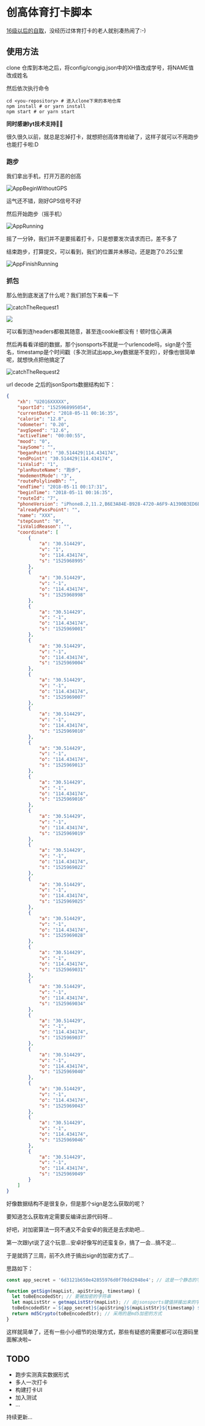 # 创高体育打卡脚本

[16级以后的自取](https://github.com/Letra312/chuanggao-checkIn)，没经历过体育打卡的老人就别凑热闹了:-)

## 使用方法

clone 仓库到本地之后，将config/congig.json中的XH值改成学号，将NAME值改成姓名

然后依次执行命令

```shell
cd <you-repository> # 进入clone下来的本地仓库
npm install # or yarn install
npm start # or yarn start
```

**同时感谢lyt技术支持👏👏**



很久很久以前，就总是忘掉打卡，就想把创高体育给破了，这样子就可以不用跑步也能打卡啦:D

### 跑步

我们拿出手机，打开万恶的创高

![AppBeginWithoutGPS](./images/AppBeginWithoutGPS.PNG)

运气还不错，刚好GPS信号不好

然后开始跑步（摇手机）

![AppRunning](./images/AppRunning.PNG)

摇了一分钟，我们并不是要摇着打卡，只是想要发次请求而已，差不多了

结束跑步，打算提交，可以看到，我们的位置并未移动，还是跑了0.25公里

![AppFinishRunning](./images/AppFinishRunning.PNG)

### 抓包

那么他到底发送了什么呢？我们抓包下来看一下

![catchTheRequest1](./images/catchTheRequest1.png)

![](./images/catchTheRequestHeader.png)

可以看到连headers都极其随意，甚至连cookie都没有！顿时信心满满

然后再看看详细的数据，那个jsonsports不就是一个urlencode吗，sign是个签名，timestamp是个时间戳（多次测试出app_key数据是不变的），好像也很简单呢，就想快点把他搞定了

![catchTheRequest2](./images/catchTheRequest2.png)

url decode 之后的jsonSports数据结构如下：

``` json
{
    "xh": "U2016XXXXX",
    "sportId": "1525968995054",
    "currentDate": "2018-05-11 00:16:35",
    "calorie": "12.8",
    "odometer": "0.20",
    "avgSpeed": "12.6",
    "activeTime": "00:00:55",
    "mood": "0",
    "saySome": "",
    "beganPoint": "30.514429|114.434174",
    "endPoint": "30.514429|114.434174",
    "isValid": "1",
    "planRouteName": "跑步",
    "modementMode": "3",
    "routePolylineBh": "",
    "endTime": "2018-05-11 00:17:31",
    "beginTime": "2018-05-11 00:16:35",
    "routeId": "7",
    "phoneVersion": "iPhone8.2,11.2,B6E3A84E-B928-4720-A6F9-A1390B3ED6BD|3.4.2",
    "alreadyPassPoint": "",
    "name": "XXX",
    "stepCount": "0",
    "isValidReason": "",
    "coordinate": [
        {
            "a": "30.514429",
            "v": "1",
            "o": "114.434174",
            "s": "1525968995"
        },
        {
            "a": "30.514429",
            "v": "-1",
            "o": "114.434174",
            "s": "1525968998"
        },
        {
            "a": "30.514429",
            "v": "-1",
            "o": "114.434174",
            "s": "1525969001"
        },
        {
            "a": "30.514429",
            "v": "-1",
            "o": "114.434174",
            "s": "1525969004"
        },
        {
            "a": "30.514429",
            "v": "-1",
            "o": "114.434174",
            "s": "1525969007"
        },
        {
            "a": "30.514429",
            "v": "-1",
            "o": "114.434174",
            "s": "1525969010"
        },
        {
            "a": "30.514429",
            "v": "-1",
            "o": "114.434174",
            "s": "1525969013"
        },
        {
            "a": "30.514429",
            "v": "-1",
            "o": "114.434174",
            "s": "1525969016"
        },
        {
            "a": "30.514429",
            "v": "-1",
            "o": "114.434174",
            "s": "1525969019"
        },
        {
            "a": "30.514429",
            "v": "-1",
            "o": "114.434174",
            "s": "1525969022"
        },
        {
            "a": "30.514429",
            "v": "-1",
            "o": "114.434174",
            "s": "1525969025"
        },
        {
            "a": "30.514429",
            "v": "-1",
            "o": "114.434174",
            "s": "1525969028"
        },
        {
            "a": "30.514429",
            "v": "-1",
            "o": "114.434174",
            "s": "1525969031"
        },
        {
            "a": "30.514429",
            "v": "-1",
            "o": "114.434174",
            "s": "1525969034"
        },
        {
            "a": "30.514429",
            "v": "-1",
            "o": "114.434174",
            "s": "1525969037"
        },
        {
            "a": "30.514429",
            "v": "-1",
            "o": "114.434174",
            "s": "1525969040"
        },
        {
            "a": "30.514429",
            "v": "-1",
            "o": "114.434174",
            "s": "1525969043"
        },
        {
            "a": "30.514429",
            "v": "-1",
            "o": "114.434174",
            "s": "1525969046"
        },
        {
            "a": "30.514429",
            "v": "-1",
            "o": "114.434174",
            "s": "1525969049"
        }
    ]
}
```

好像数据结构不是很复杂，但是那个sign是怎么获取的呢？

要知道怎么获取肯定需要反编译出源代码呀...

好吧，对加密算法一窍不通又不会安卓的我还是去求助吧...

第一次跟lyt说了这个玩意…安卓好像写的还蛮复杂，搞了一会…搞不定...

于是就鸽了三周，前不久终于搞出sign的加密方式了...

思路如下：

```javascript
const app_secret = '6d3121b650e42855976d0f70dd2048e4'; // 这是一个静态的字符串，不知道怎么获取的，也许是开发者女朋友的生日hash出来的吧hhh

function getSign(mapList, apiString, timestamp) {
  let toBeEncodedStr; // 要被加密的字符串
  let mapListStr = getmapListStr(mapList); // 由jsonsports键值拼接出来的字符串
  toBeEncodedStr =`${app_secret}${apiString}${mapListStr}${timestamp} ${app_secret}`; //可以很清楚的看到 被加密的字符串构成，即： app_secret + apiString('/api/v3/savesports') + 键值字符串 + ''(空格) + app_secret
  return md5Crypto(toBeEncodedStr); // 采用的是md5加密的方式
}
```

这样就简单了，还有一些小小细节的处理方式，那些有疑惑的需要都可以在源码里面解决啦~

## TODO

- 跑步实测真实数据形式
- 多人一次打卡
- 构建打卡UI
- 加入测试
- ...

持续更新...